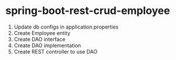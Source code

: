 # spring-boot-rest-crud-employee
1. Update db configs in application.properties
2. Create Employee entity
3. Create DAO interface
4. Create DAO implementation
5. Create REST controller to use DAO
